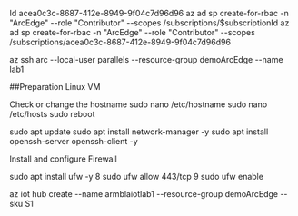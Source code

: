 

Id acea0c3c-8687-412e-8949-9f04c7d96d96
az ad sp create-for-rbac -n "ArcEdge" --role "Contributor" --scopes /subscriptions/$subscriptionId
az ad sp create-for-rbac -n "ArcEdge" --role "Contributor" --scopes /subscriptions/acea0c3c-8687-412e-8949-9f04c7d96d96

az ssh arc --local-user parallels --resource-group demoArcEdge --name lab1


##Preparation Linux VM

Check or change the hostname
sudo nano /etc/hostname
sudo nano /etc/hosts
sudo reboot


sudo apt update
sudo apt install network-manager -y
sudo apt install openssh-server openssh-client -y

Install and configure Firewall

sudo apt install ufw -y
    8  sudo ufw allow 443/tcp
    9  sudo ufw enable



az iot hub create --name armblaiotlab1 --resource-group demoArcEdge --sku S1



